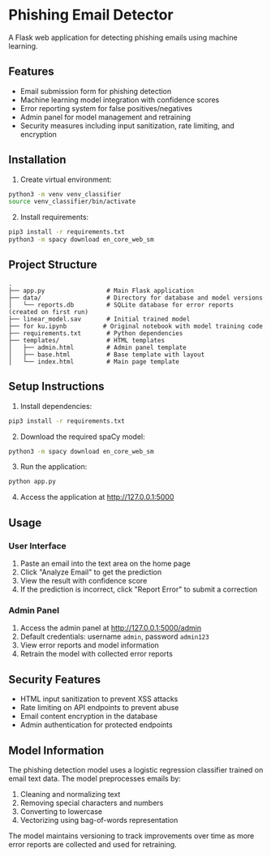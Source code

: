 # Phishing Email Detector

A Flask web application for detecting phishing emails using machine learning.

## Features

- Email submission form for phishing detection
- Machine learning model integration with confidence scores
- Error reporting system for false positives/negatives
- Admin panel for model management and retraining
- Security measures including input sanitization, rate limiting, and encryption

## Installation
1. Create virtual environment:
```bash
python3 -m venv venv_classifier
source venv_classifier/bin/activate
```

2. Install requirements:
```bash
pip3 install -r requirements.txt
python3 -m spacy download en_core_web_sm
```

## Project Structure

```
.
├── app.py                 # Main Flask application
├── data/                  # Directory for database and model versions
│   └── reports.db         # SQLite database for error reports (created on first run)
├── linear_model.sav       # Initial trained model
├── for ku.ipynb          # Original notebook with model training code
├── requirements.txt       # Python dependencies
├── templates/             # HTML templates
│   ├── admin.html         # Admin panel template
│   ├── base.html          # Base template with layout
│   └── index.html         # Main page template
```

## Setup Instructions

1. Install dependencies:

```bash
pip3 install -r requirements.txt
```

2. Download the required spaCy model:

```bash
python3 -m spacy download en_core_web_sm
```

3. Run the application:

```bash
python app.py
```

4. Access the application at http://127.0.0.1:5000

## Usage

### User Interface

1. Paste an email into the text area on the home page
2. Click "Analyze Email" to get the prediction
3. View the result with confidence score
4. If the prediction is incorrect, click "Report Error" to submit a correction

### Admin Panel

1. Access the admin panel at http://127.0.0.1:5000/admin
2. Default credentials: username `admin`, password `admin123`
3. View error reports and model information
4. Retrain the model with collected error reports

## Security Features

- HTML input sanitization to prevent XSS attacks
- Rate limiting on API endpoints to prevent abuse
- Email content encryption in the database
- Admin authentication for protected endpoints

## Model Information

The phishing detection model uses a logistic regression classifier trained on email text data. The model preprocesses emails by:

1. Cleaning and normalizing text
2. Removing special characters and numbers
3. Converting to lowercase
4. Vectorizing using bag-of-words representation

The model maintains versioning to track improvements over time as more error reports are collected and used for retraining.